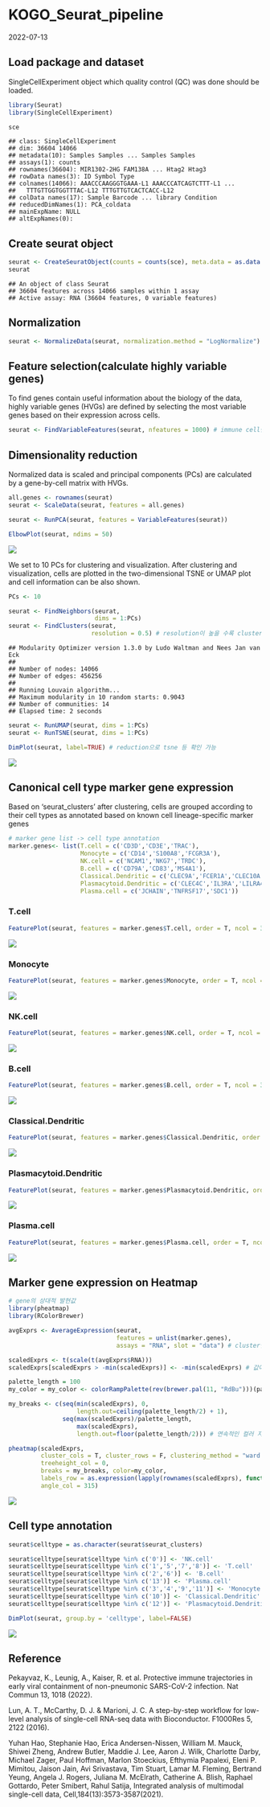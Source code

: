KOGO_Seurat_pipeline
================
2022-07-13

## **Load package and dataset**

SingleCellExperiment object which quality control (QC) was done should
be loaded.

``` r
library(Seurat)
library(SingleCellExperiment)
```

``` r
sce
```

    ## class: SingleCellExperiment 
    ## dim: 36604 14066 
    ## metadata(10): Samples Samples ... Samples Samples
    ## assays(1): counts
    ## rownames(36604): MIR1302-2HG FAM138A ... Htag2 Htag3
    ## rowData names(3): ID Symbol Type
    ## colnames(14066): AAACCCAAGGGTGAAA-L1 AAACCCATCAGTCTTT-L1 ...
    ##   TTTGTTGGTGGTTTAC-L12 TTTGTTGTCACTCACC-L12
    ## colData names(17): Sample Barcode ... library Condition
    ## reducedDimNames(1): PCA_coldata
    ## mainExpName: NULL
    ## altExpNames(0):

## **Create seurat object**

``` r
seurat <- CreateSeuratObject(counts = counts(sce), meta.data = as.data.frame(colData(sce)))
seurat
```

    ## An object of class Seurat 
    ## 36604 features across 14066 samples within 1 assay 
    ## Active assay: RNA (36604 features, 0 variable features)

## **Normalization**

``` r
seurat <- NormalizeData(seurat, normalization.method = "LogNormalize")
```

## **Feature selection(calculate highly variable genes)**

To find genes contain useful information about the biology of the data,
highly variable genes (HVGs) are defined by selecting the most variable
genes based on their expression across cells.

``` r
seurat <- FindVariableFeatures(seurat, nfeatures = 1000) # immune cell만 있어서 1000, 복잡하면 2000개 이상 사용
```

## **Dimensionality reduction**

Normalized data is scaled and principal components (PCs) are calculated
by a gene-by-cell matrix with HVGs.

``` r
all.genes <- rownames(seurat)
seurat <- ScaleData(seurat, features = all.genes)

seurat <- RunPCA(seurat, features = VariableFeatures(seurat))
```

``` r
ElbowPlot(seurat, ndims = 50)
```

![](KOGO_Seurat_pipeline_files/figure-gfm/unnamed-chunk-8-1.png)<!-- -->

We set to 10 PCs for clustering and visualization. After clustering and
visualization, cells are plotted in the two-dimensional TSNE or UMAP
plot and cell information can be also shown.

``` r
PCs <- 10

seurat <- FindNeighbors(seurat,
                        dims = 1:PCs)
seurat <- FindClusters(seurat,
                       resolution = 0.5) # resolution이 높을 수록 cluster가 많아짐.
```

    ## Modularity Optimizer version 1.3.0 by Ludo Waltman and Nees Jan van Eck
    ## 
    ## Number of nodes: 14066
    ## Number of edges: 456256
    ## 
    ## Running Louvain algorithm...
    ## Maximum modularity in 10 random starts: 0.9043
    ## Number of communities: 14
    ## Elapsed time: 2 seconds

``` r
seurat <- RunUMAP(seurat, dims = 1:PCs)
seurat <- RunTSNE(seurat, dims = 1:PCs)
```

``` r
DimPlot(seurat, label=TRUE) # reduction으로 tsne 등 확인 가능
```

![](KOGO_Seurat_pipeline_files/figure-gfm/unnamed-chunk-10-1.png)<!-- -->

## **Canonical cell type marker gene expression**

Based on ‘seurat_clusters’ after clustering, cells are grouped according
to their cell types as annotated based on known cell lineage-specific
marker genes

``` r
# marker gene list -> cell type annotation
marker.genes<- list(T.cell = c('CD3D','CD3E','TRAC'),
                    Monocyte = c('CD14','S100A8','FCGR3A'),
                    NK.cell = c('NCAM1','NKG7','TRDC'),
                    B.cell = c('CD79A','CD83','MS4A1'),
                    Classical.Dendritic = c('CLEC9A','FCER1A','CLEC10A'),
                    Plasmacytoid.Dendritic = c('CLEC4C','IL3RA','LILRA4'),
                    Plasma.cell = c('JCHAIN','TNFRSF17','SDC1'))
```

### T.cell

``` r
FeaturePlot(seurat, features = marker.genes$T.cell, order = T, ncol = 3)
```

![](KOGO_Seurat_pipeline_files/figure-gfm/unnamed-chunk-12-1.png)<!-- -->

### Monocyte

``` r
FeaturePlot(seurat, features = marker.genes$Monocyte, order = T, ncol = 3)
```

![](KOGO_Seurat_pipeline_files/figure-gfm/unnamed-chunk-13-1.png)<!-- -->

### NK.cell

``` r
FeaturePlot(seurat, features = marker.genes$NK.cell, order = T, ncol = 3)
```

![](KOGO_Seurat_pipeline_files/figure-gfm/unnamed-chunk-14-1.png)<!-- -->

### B.cell

``` r
FeaturePlot(seurat, features = marker.genes$B.cell, order = T, ncol = 3)
```

![](KOGO_Seurat_pipeline_files/figure-gfm/unnamed-chunk-15-1.png)<!-- -->

### Classical.Dendritic

``` r
FeaturePlot(seurat, features = marker.genes$Classical.Dendritic, order = T, ncol = 3)
```

![](KOGO_Seurat_pipeline_files/figure-gfm/unnamed-chunk-16-1.png)<!-- -->

### Plasmacytoid.Dendritic

``` r
FeaturePlot(seurat, features = marker.genes$Plasmacytoid.Dendritic, order = T, ncol = 3)
```

![](KOGO_Seurat_pipeline_files/figure-gfm/unnamed-chunk-17-1.png)<!-- -->

### Plasma.cell

``` r
FeaturePlot(seurat, features = marker.genes$Plasma.cell, order = T, ncol = 3)
```

![](KOGO_Seurat_pipeline_files/figure-gfm/unnamed-chunk-18-1.png)<!-- -->

## Marker gene expression on Heatmap

``` r
# gene의 상대적 발현값
library(pheatmap)
library(RColorBrewer)

avgExprs <- AverageExpression(seurat,
                              features = unlist(marker.genes),
                              assays = "RNA", slot = "data") # cluster별로 average값을 구함.

scaledExprs <- t(scale(t(avgExprs$RNA)))
scaledExprs[scaledExprs > -min(scaledExprs)] <- -min(scaledExprs) # 값이 튀지않게 조절

palette_length = 100
my_color = my_color <- colorRampPalette(rev(brewer.pal(11, "RdBu")))(palette_length)

my_breaks <- c(seq(min(scaledExprs), 0,
                   length.out=ceiling(palette_length/2) + 1),
               seq(max(scaledExprs)/palette_length,
                   max(scaledExprs),
                   length.out=floor(palette_length/2))) # 연속적인 컬러 지정 및 값 조정

pheatmap(scaledExprs,
         cluster_cols = T, cluster_rows = F, clustering_method = "ward.D2",
         treeheight_col = 0,
         breaks = my_breaks, color=my_color,
         labels_row = as.expression(lapply(rownames(scaledExprs), function(a) bquote(italic(.(a))))),
         angle_col = 315)
```

![](KOGO_Seurat_pipeline_files/figure-gfm/unnamed-chunk-19-1.png)<!-- -->

## **Cell type annotation**

``` r
seurat$celltype = as.character(seurat$seurat_clusters)

seurat$celltype[seurat$celltype %in% c('0')] <- 'NK.cell'
seurat$celltype[seurat$celltype %in% c('1','5','7','8')] <- 'T.cell'
seurat$celltype[seurat$celltype %in% c('2','6')] <- 'B.cell'
seurat$celltype[seurat$celltype %in% c('13')] <- 'Plasma.cell'
seurat$celltype[seurat$celltype %in% c('3','4','9','11')] <- 'Monocyte'
seurat$celltype[seurat$celltype %in% c('10')] <- 'Classical.Dendritic'
seurat$celltype[seurat$celltype %in% c('12')] <- 'Plasmacytoid.Dendritic'
```

``` r
DimPlot(seurat, group.by = 'celltype', label=FALSE)
```

![](KOGO_Seurat_pipeline_files/figure-gfm/unnamed-chunk-21-1.png)<!-- -->

## **Reference**

Pekayvaz, K., Leunig, A., Kaiser, R. et al. Protective immune
trajectories in early viral containment of non-pneumonic SARS-CoV-2
infection. Nat Commun 13, 1018 (2022).

Lun, A. T., McCarthy, D. J. & Marioni, J. C. A step-by-step workflow for
low-level analysis of single-cell RNA-seq data with Bioconductor.
F1000Res 5, 2122 (2016).

Yuhan Hao, Stephanie Hao, Erica Andersen-Nissen, William M. Mauck,
Shiwei Zheng, Andrew Butler, Maddie J. Lee, Aaron J. Wilk, Charlotte
Darby, Michael Zager, Paul Hoffman, Marlon Stoeckius, Efthymia Papalexi,
Eleni P. Mimitou, Jaison Jain, Avi Srivastava, Tim Stuart, Lamar M.
Fleming, Bertrand Yeung, Angela J. Rogers, Juliana M. McElrath,
Catherine A. Blish, Raphael Gottardo, Peter Smibert, Rahul Satija,
Integrated analysis of multimodal single-cell data,
Cell,184(13):3573-3587(2021).
